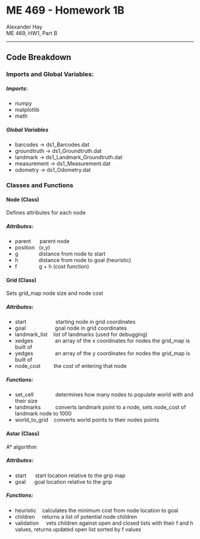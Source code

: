# ME 469 - Homework 1B

Alexander Hay<br/>
ME 469, HW1, Part B

---------------------------------
## Code Breakdown

### Imports and Global Variables:

##### Imports:
+ numpy
+ matplotlib
+ math

##### Global Variables
+ barcodes -> ds1_Barcodes.dat
+ groundtruth -> ds1_Groundtruth.dat
+ landmark -> ds1_Landmark_Groundtruth.dat
+ measurement -> ds1_Measurement.dat
+ odometry -> ds1_Odometry.dat

### Classes and Functions

#### Node (Class)
Defines attributes for each node<br/>
##### Attributes:
+ parent &nbsp;&nbsp;&nbsp;&nbsp; parent node
+ position &nbsp; (x,y)
+ g &nbsp;&nbsp;&nbsp;&nbsp;&nbsp;&nbsp;&nbsp;&nbsp;&nbsp;&nbsp;&nbsp;&nbsp; distance from node to start
+ h &nbsp;&nbsp;&nbsp;&nbsp;&nbsp;&nbsp;&nbsp;&nbsp;&nbsp;&nbsp;&nbsp;&nbsp; distance from node to goal (heuristic)
+ f &nbsp;&nbsp;&nbsp;&nbsp;&nbsp;&nbsp;&nbsp;&nbsp;&nbsp;&nbsp;&nbsp;&nbsp;&nbsp; g + h (cost function)


#### Grid (Class)
Sets grid_map node size and node cost

##### Attributes:
+ start &nbsp;&nbsp;&nbsp;&nbsp;&nbsp;&nbsp;&nbsp;&nbsp;&nbsp;&nbsp;&nbsp;&nbsp;&nbsp;&nbsp;&nbsp;&nbsp;&nbsp;&nbsp; starting node in grid coordinates
+ goal &nbsp;&nbsp;&nbsp;&nbsp;&nbsp;&nbsp;&nbsp;&nbsp;&nbsp;&nbsp;&nbsp;&nbsp;&nbsp;&nbsp;&nbsp;&nbsp;&nbsp;&nbsp; goal node in grid coordinates
+ landmark_list &nbsp;&nbsp; list of landmarks (used for debugging)
+ xedges &nbsp;&nbsp;&nbsp;&nbsp;&nbsp;&nbsp;&nbsp;&nbsp;&nbsp;&nbsp;&nbsp;&nbsp;&nbsp; an array of the x coordinates for nodes the grid_map is built of
+ yedges &nbsp;&nbsp;&nbsp;&nbsp;&nbsp;&nbsp;&nbsp;&nbsp;&nbsp;&nbsp;&nbsp;&nbsp;&nbsp; an array of the y coordinates for nodes the grid_map is built of
+ node_cost &nbsp;&nbsp;&nbsp;&nbsp;&nbsp;&nbsp;&nbsp; the cost of entering that node

##### Functions:
+ set_cell &nbsp;&nbsp;&nbsp;&nbsp;&nbsp;&nbsp;&nbsp;&nbsp;&nbsp;&nbsp;&nbsp;&nbsp;&nbsp; determines how many nodes to populate world with and their size
+ landmarks &nbsp;&nbsp;&nbsp;&nbsp;&nbsp;&nbsp;&nbsp;&nbsp; converts landmark point to a node, sets node_cost of landmark node to 1000
+ world_to_grid &nbsp;&nbsp; converts world points to their nodes points


#### Astar (Class)
A* algorithm<br/>
##### Attributes:
+ start &nbsp;&nbsp;&nbsp;&nbsp; start location relative to the grip map
+ goal &nbsp;&nbsp;&nbsp;&nbsp; goal location relative to the grip

##### Functions:
+ heuristic &nbsp;&nbsp; calculates the minimum cost from node location to goal
+ children &nbsp;&nbsp;&nbsp; returns a list of potential node children
+ validation &nbsp;&nbsp;&nbsp; vets children against open and closed lists with their f and h values, returns updated open list sorted by f values
<!-- **bold** -->
